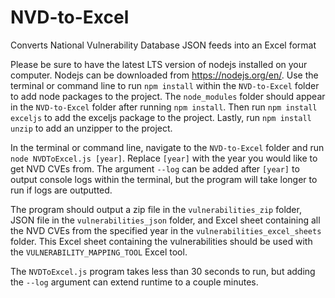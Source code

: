# NVD-to-Excel
Converts National Vulnerability Database JSON feeds into an Excel format

Please be sure to have the latest LTS version of nodejs installed on your computer. Nodejs can be downloaded from https://nodejs.org/en/.
Use the terminal or command line to run `npm install` within the `NVD-to-Excel` folder to add node packages to the project. The `node_modules` folder should appear in the `NVD-to-Excel` folder after running `npm install`.
Then run `npm install exceljs` to add the exceljs package to the project. 
Lastly, run `npm install unzip` to add an unzipper to the project.

In the terminal or command line, navigate to the `NVD-to-Excel` folder and run `node NVDToExcel.js [year]`. Replace `[year]` with the year you would like to get NVD CVEs from. The argument `--log` can be added after `[year]` to output console logs within the terminal, but the program will take longer to run if logs are outputted.

The program should output a zip file in the `vulnerabilities_zip` folder, JSON file in the `vulnerabilities_json` folder, and Excel sheet containing all the NVD CVEs from the specified year in the `vulnerabilities_excel_sheets` folder. 
This Excel sheet containing the vulnerabilities should be used with the `VULNERABILITY_MAPPING_TOOL` Excel tool. 

The `NVDToExcel.js` program takes less than 30 seconds to run, but adding the `--log` argument can extend runtime to a couple minutes.